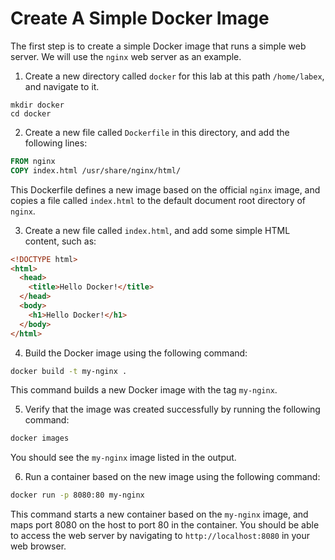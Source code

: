 # Create A Simple Docker Image

The first step is to create a simple Docker image that runs a simple web server. We will use the `nginx` web server as an example.

1. Create a new directory called `docker` for this lab at this path `/home/labex`, and navigate to it.

```
mkdir docker
cd docker
```

2. Create a new file called `Dockerfile` in this directory, and add the following lines:

```Dockerfile
FROM nginx
COPY index.html /usr/share/nginx/html/
```

This Dockerfile defines a new image based on the official `nginx` image, and copies a file called `index.html` to the default document root directory of `nginx`.

3. Create a new file called `index.html`, and add some simple HTML content, such as:

```html
<!DOCTYPE html>
<html>
  <head>
    <title>Hello Docker!</title>
  </head>
  <body>
    <h1>Hello Docker!</h1>
  </body>
</html>
```

4. Build the Docker image using the following command:

```bash
docker build -t my-nginx .
```

This command builds a new Docker image with the tag `my-nginx`.

5. Verify that the image was created successfully by running the following command:

```bash
docker images
```

You should see the `my-nginx` image listed in the output.

6. Run a container based on the new image using the following command:

```bash
docker run -p 8080:80 my-nginx
```

This command starts a new container based on the `my-nginx` image, and maps port 8080 on the host to port 80 in the container. You should be able to access the web server by navigating to `http://localhost:8080` in your web browser.

